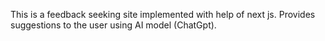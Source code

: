This is a feedback seeking site implemented with help of next js.
Provides suggestions to the user using AI model (ChatGpt). 


